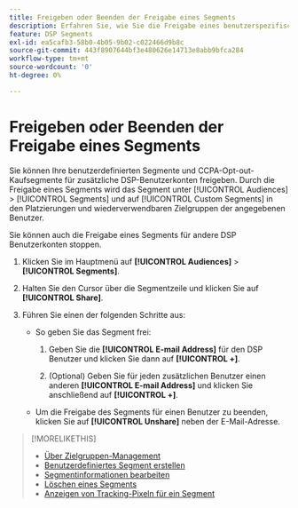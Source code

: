 ```yaml
---
title: Freigeben oder Beenden der Freigabe eines Segments
description: Erfahren Sie, wie Sie die Freigabe eines benutzerspezifischen oder CCPA-Opt-out-Kaufsegments für andere DSP-Benutzerkonten aufheben oder beenden.
feature: DSP Segments
exl-id: ea5cafb3-58b0-4b05-9b02-c022466d9b8c
source-git-commit: 443f8907644bf3e480626e14713e8abb9bfca284
workflow-type: tm+mt
source-wordcount: '0'
ht-degree: 0%

---
```


# Freigeben oder Beenden der Freigabe eines Segments

Sie können Ihre benutzerdefinierten Segmente und CCPA-Opt-out-Kaufsegmente für zusätzliche DSP-Benutzerkonten freigeben. Durch die Freigabe eines Segments wird das Segment unter [!UICONTROL Audiences] > [!UICONTROL Segments] und auf [!UICONTROL Custom Segments] in den Platzierungen und wiederverwendbaren Zielgruppen der angegebenen Benutzer.

Sie können auch die Freigabe eines Segments für andere DSP Benutzerkonten stoppen.

1. Klicken Sie im Hauptmenü auf **[!UICONTROL Audiences]** > **[!UICONTROL Segments]**.

1. Halten Sie den Cursor über die Segmentzeile und klicken Sie auf **[!UICONTROL Share]**.

1. Führen Sie einen der folgenden Schritte aus:

   * So geben Sie das Segment frei:

      1. Geben Sie die **[!UICONTROL E-mail Address]** für den DSP Benutzer und klicken Sie dann auf **[!UICONTROL +]**.

      1. (Optional) Geben Sie für jeden zusätzlichen Benutzer einen anderen **[!UICONTROL E-mail Address]** und klicken Sie anschließend auf **[!UICONTROL +]**.
   * Um die Freigabe des Segments für einen Benutzer zu beenden, klicken Sie auf **[!UICONTROL Unshare]** neben der E-Mail-Adresse.


>[!MORELIKETHIS]
>
>* [Über Zielgruppen-Management](audience-about.md)
>* [Benutzerdefiniertes Segment erstellen](custom-segment-create.md)
>* [Segmentinformationen bearbeiten](segment-edit.md)
>* [Löschen eines Segments](segment-delete.md)
>* [Anzeigen von Tracking-Pixeln für ein Segment](segment-view-pixels.md)


